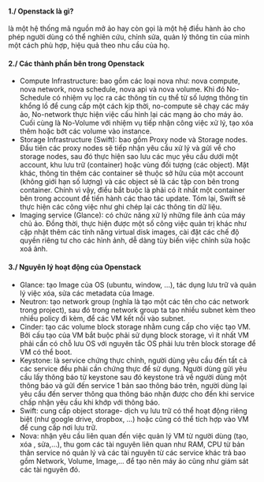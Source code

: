 #### 1./ Openstack là gì?
là một hệ thống mã nguồn mở ảo hay còn gọi là một hệ điều hành ảo cho phép người dùng có thể nghiên cứu, chỉnh sửa, quản lý thông tin của mình một cách phù hợp, hiệu quả theo nhu cầu của họ.

#### 2./ Các thành phần bên trong Openstack
- Compute Infrastructure: bao gồm các loại nova như: nova compute, nova network, nova schedule, nova api và nova volume. Khi đó No- Schedule có nhiệm vụ lọc ra các thông tin cụ thể từ số lượng thông tin khổng lồ để cung cấp một cách kịp thời, no-compute sẽ chạy các máy ảo, No-network thực hiện việc cấu hình lại các mạng ảo cho máy ảo. Cuối cùng là No-Volume với nhiệm vụ tiếp nhận công việc xử lý, tạo xóa thêm hoặc bớt các volume vào instance.
- Storage Infrastructure (Swift): bao gồm Proxy node và Storage nodes. Đầu tiên các proxy nodes sẽ tiếp nhận yêu cầu xử lý và gửi về cho storage nodes, sau đó thực hiện sao lưu các mục yêu cầu dưới một account, khu lưu trữ (container) hoặc vùng đối tượng (các object). Mặt khác, thông tin thêm các container sẽ thuộc sở hữu của một account (không giới hạn số lượng) và các object sẽ là các tập con bên trong container. Chính vì vậy, điều bắt buộc là phải có ít nhất một container bên trong account để tiến hành các thao tác update. Tóm lại, Swift sẽ thực hiện các công việc như ghi chép lại các thông tin dữ liệu.
- Imaging service (Glance): có chức năng xử lý những file ảnh của máy chủ ảo. Đồng thời, thực hiện được một số công việc quản trị khác như cập nhật thêm các tính năng virtual disk images, cài đặt các chế độ quyền riêng tư cho các hình ảnh, dễ dàng tùy biến việc chỉnh sửa hoặc xoá ảnh.

#### 3./ Nguyên lý hoạt động của Openstack
- Glance: tạo Image của OS (ubuntu, window, …), tác dụng lưu trữ và quản lý việc xóa, sửa các metadata của Image.
- Neutron: tạo network group (nghĩa là tạo một các tên cho các network trong project), sau đó trong network group ta tạo nhiều subnet kèm theo nhiều policy đi kèm, để các VM kết nối vào subnet.
- Cinder: tạo các volume block storage nhằm cung cấp cho việc tạo VM. Bởi cấu tạo của VM bắt buộc phải sử dụng block storage, vì ít nhất VM phải cần có chỗ lưu OS với nguyên tắc OS phải lưu trên block storage để VM có thể boot.
- Keystone: là service chứng thực chính, người dùng yêu cầu đến tất cả các service đều phải cần chứng thực để sử dụng. Người dùng gửi yêu cầu lấy thông báo từ keystone sau đó keystone trả về người dùng một thông báo và gửi đến service 1 bản sao thông báo trên, người dùng lại yêu cầu đến server thông qua thông báo nhận được cho đến khi service chấp nhận yêu cầu khi khớp với thông báo.
- Swift: cung cấp object storage- dịch vụ lưu trữ có thể hoạt động riêng biệt (như google drive, dropbox, …) hoặc cũng có thể tích hợp vào VM để cung cấp nơi lưu trữ.
- Nova: nhận yêu cầu liên quan đến việc quản lý VM từ người dùng (tạo, xóa , sửa,…), thu gom các tài nguyên liên quan như RAM, CPU từ bản thân service nó quản lý và các tài nguyên từ các service khác trả bao gồm Network, Volume, Image,… để tạo nên máy ảo cũng như giám sát các tài nguyên đó.
